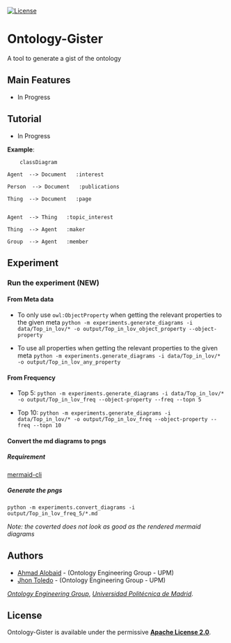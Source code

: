 [![License](https://camo.githubusercontent.com/d6aa9e530d2e113934db4c4c984411041c92b3a120223790c67d37291d373822/68747470733a2f2f696d672e736869656c64732e696f2f707970692f6c2f6d6f7270682d6b67632e737667)](https://github.com/oeg-upm/morph-kgc/blob/main/LICENSE) 

# Ontology-Gister

A tool to generate a gist of the ontology


## Main Features

* In Progress

## Tutorial

* In Progress



**Example**:



```mermaid
	classDiagram

Agent  --> Document   :interest  

Person  --> Document   :publications  

Thing  --> Document   :page  


Agent  --> Thing   :topic_interest  

Thing  --> Agent   :maker  

Group  --> Agent   :member  

```

## Experiment

### Run the experiment (NEW)

#### From Meta data

* To only use `owl:ObjectProperty` when getting the relevant properties to the given meta
```python -m experiments.generate_diagrams -i data/Top_in_lov/* -o output/Top_in_lov_object_property --object-property```

* To use all properties when getting the relevant properties to the given meta
```python -m experiments.generate_diagrams -i data/Top_in_lov/* -o output/Top_in_lov_any_property```

#### From Frequency

* Top 5: ```python -m experiments.generate_diagrams -i data/Top_in_lov/* -o output/Top_in_lov_freq --object-property --freq --topn 5```

* Top 10: ```python -m experiments.generate_diagrams -i data/Top_in_lov/* -o output/Top_in_lov_freq --object-property --freq --topn 10```

#### Convert the md diagrams to pngs
##### Requirement

[mermaid-cli](https://github.com/mermaid-js/mermaid-cli)

##### Generate the pngs
```
python -m experiments.convert_diagrams -i output/Top_in_lov_freq_5/*.md
```
*Note: the coverted does not look as good as the rendered mermaid diagrams*

[//]: # (### Run the experiment &#40;OLD&#41;)

[//]: # ()
[//]: # (#### From Meta data)

[//]: # ()
[//]: # (* For DBpedia, we use `en` to speed up the process in taking into account only English labels. Note that it take sometime to generate the summary for DBpedia.)

[//]: # (```python -m experiments.generate_diagrams -i data/Top_in_lov/dbpedia.owl -o output_old/Top_in_lov -l en```)

[//]: # ()
[//]: # (* Then, the experiment is performed for the rest of ontologies. Note that it will not overwrite generated resources. )

[//]: # (```python -m experiments.generate_diagrams -i data/Top_in_lov/* -o output_old/Top_in_lov```)

[//]: # ()
[//]: # (#### Only Frequency)

[//]: # (Using only frequency)

[//]: # ()
[//]: # (```)

[//]: # (python -m experiments.generate_diagrams -i data/Top_in_lov/* -o output_old/Top_in_lov --freq)

[//]: # (```)

[//]: # (### Evaluation &#40;OLD&#41;)

[//]: # ()
[//]: # (#### META)

[//]: # (```)

[//]: # (python -m experiments.evaluation -i output_old/Top_in_lov/*meta*.json  -g data/gs_lov.csv -o output_old/Top_in_lov/results-meta.svg)

[//]: # (```)

[//]: # ()
[//]: # (#### Frequency)

[//]: # (```)

[//]: # (python -m experiments.evaluation -i output_old/Top_in_lov/*freq*.json  -g data/gs_lov.csv -o output_old/Top_in_lov/results-freq.svg)

[//]: # (```)

[//]: # ()
[//]: # (## Results &#40;OLD&#41;)

[//]: # ()
[//]: # (![]&#40;output_old/Top_in_lov/results-meta.svg&#41;)

[//]: # ()
[//]: # (![]&#40;output_old/Top_in_lov/results-freq.svg&#41;)

## Authors

- [Ahmad Alobaid](https://github.com/ahmad88me) - (Ontology Engineering Group - UPM)
- [Jhon Toledo](https://github.com/jatoledo) - (Ontology Engineering Group - UPM)

*[Ontology Engineering Group](https://oeg.fi.upm.es/)*, *[Universidad Politécnica de Madrid](https://www.upm.es/internacional)*.

## License

Ontology-Gister is available under the permissive **[Apache License 2.0](https://github.com/oeg-upm/Morph-KGC/blob/main/LICENSE)**.

